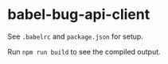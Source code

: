 # babel-bug-api-client

See `.babelrc` and `package.json` for setup.



Run `npm run build` to see the compiled output.
